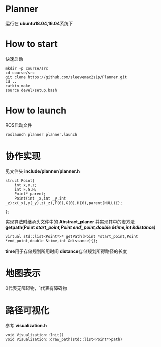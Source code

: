 # Planner
运行在 **ubuntu18.04,16.04**系统下
# How to start
快速启动
```
mkdir -p course/src
cd course/src
git clone https://github.com/sleevemax2s1p/Planner.git
cd ..
catkin_make
source devel/setup.bash
```
# How to launch
ROS启动文件
```
roslaunch planner planner.launch
``` 
# 协作实现
见文件头 **include/planner/planner.h** 
```
struct Point{
    int x,y,z;
    int F,G,H;
    Point* parent;
    Point(int _x,int _y,int _z):x(_x),y(_y),z(_z),F(0),G(0),H(0),parent(NULL){};
    
};
``` 
实现算法时继承头文件中的  **Abstract_planer**
并实现其中的虚方法 **getpath(Point *start_point,Point *end_point,double &time,int &distance)****
```
virtual std::list<Point*>* getPath(Point *start_point,Point *end_point,double &time,int &distance){};
``` 
**time**用于存储规划所用时间
**distance**存储规划所得路径的长度
# 地图表示
0代表无障碍物，1代表有障碍物
# 路径可视化
参考 **visualization.h**
```
void Visualization::Init()
void Visualization::draw_path(std::list<Point*>path)
``` 
